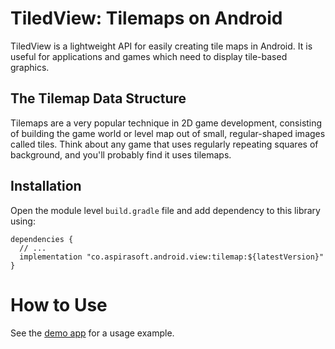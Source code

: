 # TiledView: Tilemaps on Android
TiledView is a lightweight API for easily creating tile maps in Android. It is useful for applications and games which need to display tile-based graphics.

## The Tilemap Data Structure
Tilemaps are a very popular technique in 2D game development, consisting of building the game world or level map out of small, regular-shaped images called tiles. Think about any game that uses regularly repeating squares of background, and you'll probably find it uses tilemaps.

## Installation
Open the module level `build.gradle` file and add dependency to this library using:
```
dependencies {
  // ...
  implementation "co.aspirasoft.android.view:tilemap:${latestVersion}"
}
```

# How to Use
See the [demo app](https://github.com/saifkhichi96/tiled-view/tree/master/demo) for a usage example.
